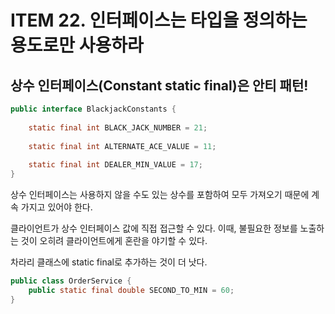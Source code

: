 # ITEM 22. 인터페이스는 타입을 정의하는 용도로만 사용하라

## 상수 인터페이스(Constant static final)은 안티 패턴!

```java
public interface BlackjackConstants {
    
    static final int BLACK_JACK_NUMBER = 21;
    
    static final int ALTERNATE_ACE_VALUE = 11;
    
    static final int DEALER_MIN_VALUE = 17;
}
```

상수 인터페이스는 사용하지 않을 수도 있는 상수를 포함하여 모두 가져오기 때문에 계속 가지고 있어야 한다.

클라이언트가 상수 인터페이스 값에 직접 접근할 수 있다. 이때, 불필요한 정보를 노출하는 것이 오히려 클라이언트에게 혼란을 야기할 수 있다.

차라리 클래스에 static final로 추가하는 것이 더 낫다.

```java
public class OrderService {
    public static final double SECOND_TO_MIN = 60;
}
```

